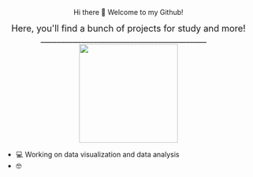 <p align="center">
  Hi there 👋 Welcome to my Github!
</p>

<p align="center">
  <span style="vertical-align: top; font-size: 18px; margin-right: 20px;">
  Here, you'll find a bunch of projects for study and more!
  _________________________________________ </span>
  <img src="https://i.pinimg.com/736x/45/29/0d/45290ddb061a266e0767bc290218b62d.jpg" width="200" style="display:inline-block;">
</p>


- 💻 Working on data visualization and data analysis
- 🤓 


